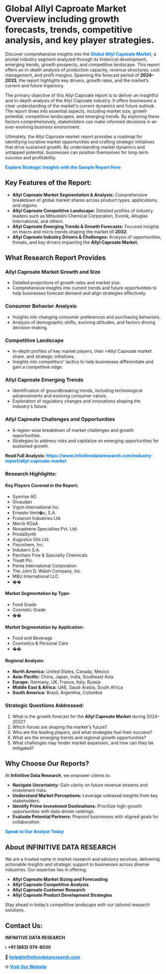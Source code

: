 <h1>Global Allyl Caproate Market Overview including growth forecasts, trends, competitive analysis, and key player strategies.</h1>
<p>
Discover comprehensive insights into the 
<a href="https://www.infinitivedataresearch.com/industry-report/allyl-caproate-market" rel="dofollow" style="color: #007BFF; text-decoration: none;"><strong>Global Allyl Caproate Market</strong></a>, a pivotal industry segment analyzed through its historical development, emerging trends, growth prospects, and competitive landscape. This report offers an in-depth analysis of production capacity, revenue structures, cost management, and profit margins. Spanning the forecast period of <strong>2024–2033</strong>, the report highlights key drivers, growth rates, and the market’s current and future trajectory.
</p>
<p>
The primary objective of this Allyl Caproate report is to deliver an insightful and in-depth analysis of the Allyl Caproate industry. It offers businesses a clear understanding of the market's current dynamics and future outlook. The report dives into essential aspects, including market size, growth potential, competitive landscapes, and emerging trends. By exploring these factors comprehensively, stakeholders can make informed decisions in an ever-evolving business environment.
</p>
<p>
Ultimately, the Allyl Caproate market report provides a roadmap for identifying lucrative market opportunities and crafting strategic initiatives that drive sustained growth. By understanding market dynamics and untapped potential, businesses can position themselves for long-term success and profitability.
</p>
<p>
<a href="https://www.infinitivedataresearch.com/request-sample/reportId=109026" style="color: #007BFF; text-decoration: none;"><strong>Explore Strategic Insights with the Sample Report Here</strong></a>
</p>

<h2>Key Features of the Report:</h2>
<ul>
<li><strong>Allyl Caproate Market Segmentation & Analysis:</strong> Comprehensive breakdown of global market shares across product types, applications, and regions.</li>
<li><strong>Allyl Caproate Competitive Landscape:</strong> Detailed profiles of industry leaders such as Mitsubishi Chemical Corporation, Evonik, Altuglas International, and others.</li>
<li><strong>Allyl Caproate Emerging Trends & Growth Forecasts:</strong> Focused insights on macro and micro trends shaping the market till <strong>2032</strong>.</li>
<li><strong>Allyl Caproate Industry Drivers & Challenges:</strong> Analysis of opportunities, threats, and key drivers impacting the <strong>Allyl Caproate Market</strong>.</li>
</ul>

<h2>What Research Report Provides</h2>
<h3>Allyl Caproate Market Growth and Size</h3>
<ul>
<li>Detailed projections of growth rates and market size.</li>
<li>Comprehensive insights into current trends and future opportunities to help businesses forecast demand and align strategies effectively.</li>
</ul>

<h3>Consumer Behavior Analysis</h3>
<ul>
<li>Insights into changing consumer preferences and purchasing behaviors.</li>
<li>Analysis of demographic shifts, evolving attitudes, and factors driving decision-making.</li>
</ul>

<h3>Competitive Landscape</h3>
<ul>
<li>In-depth profiles of key market players, their >Allyl Caproate market share, and strategic initiatives.</li>
<li>Insights into competitors' tactics to help businesses differentiate and gain a competitive edge.</li>
</ul>

<h3>Allyl Caproate Emerging Trends</h3>
<ul>
<li>Identification of groundbreaking trends, including technological advancements and evolving consumer values.</li>
<li>Exploration of regulatory changes and innovations shaping the industry's future.</li>
</ul>

<h3>Allyl Caproate Challenges and Opportunities</h3>
<ul>
<li>A region-wise breakdown of market challenges and growth opportunities.</li>
<li>Strategies to address risks and capitalize on emerging opportunities for sustained growth.</li>
</ul>
<p><strong>Read Full Analysis:</strong> <a href="https://www.infinitivedataresearch.com/industry-report/allyl-caproate-market" rel="dofollow" style="color: #007BFF; text-decoration: none;"><strong>https://www.infinitivedataresearch.com/industry-report/allyl-caproate-market</strong></a></p>
<h3>Research Highlights:</h3>
<h4>Key Players Covered in the Report:</h4>
<ul><li>Symrise AG</li><li>Givaudan</li><li>Vigon International Inc.</li><li>Ernesto Vent�s, S.A.</li><li>Frutarom Industries Ltd.</li><li>Merck KGaA</li><li>Novaphene Specialties Pvt. Ltd.</li><li>ProdaSynth</li><li>Augustus Oils Ltd.</li><li>Fleurchem, Inc.</li><li>Indukern S.A.</li><li>Parchem Fine &amp; Specialty Chemicals</li><li>Treatt Plc.</li><li>Penta International Corporation</li><li>The John D. Walsh Company, Inc.</li><li>M&amp;U International LLC.</li><li>��</li></ul>
<h4>Market Segmentation by Type:</h4>
<ul><li>Food Grade</li><li>Cosmetic Grade</li><li>��</li></ul>
<h4>Market Segmentation by Application:</h4>
<ul><li>Food and Beverage</li><li>Cosmetics &amp; Personal Care</li><li>��</li></ul>

<h4>Regional Analysis:</h4>
<ul>
<li><strong>North America:</strong> United States, Canada, Mexico</li>
<li><strong>Asia-Pacific:</strong> China, Japan, India, Southeast Asia</li>
<li><strong>Europe:</strong> Germany, UK, France, Italy, Russia</li>
<li><strong>Middle East & Africa:</strong> UAE, Saudi Arabia, South Africa</li>
<li><strong>South America:</strong> Brazil, Argentina, Colombia</li>
</ul>

<h3>Strategic Questions Addressed:</h3>
<ol>
<li>What is the growth forecast for the <strong>Allyl Caproate Market</strong> during 2024–2032?</li>
<li>Which forces are shaping the market's future?</li>
<li>Who are the leading players, and what strategies fuel their success?</li>
<li>What are the emerging trends and regional growth opportunities?</li>
<li>What challenges may hinder market expansion, and how can they be mitigated?</li>
</ol>

<h2>Why Choose Our Reports?</h2>
<p>At <strong>Infinitive Data Research</strong>, we empower clients to:</p>
<ul>
<li><strong>Navigate Uncertainty:</strong> Gain clarity on future revenue streams and investment risks.</li>
<li><strong>Understand Market Perceptions:</strong> Leverage unbiased insights from key stakeholders.</li>
<li><strong>Identify Prime Investment Destinations:</strong> Prioritize high-growth opportunities with data-driven rankings.</li>
<li><strong>Evaluate Potential Partners:</strong> Pinpoint businesses with aligned goals for collaboration.</li>
</ul>
<p><a href="https://www.infinitivedataresearch.com/industry-report/allyl-caproate-market" rel="dofollow" style="color: #007BFF; text-decoration: none;"><strong>Speak to Our Analyst Today</strong></a></p>

<h2>About INFINITIVE DATA RESEARCH</h2>
<p>We are a trusted name in market research and advisory services, delivering actionable insights and strategic support to businesses across diverse industries. Our expertise lies in offering:</p>
<ul>
<li><strong>Allyl Caproate Market Sizing and Forecasting</strong></li>
<li><strong>Allyl Caproate Competitive Analysis</strong></li>
<li><strong>Allyl Caproate Customer Research</strong></li>
<li><strong>Allyl Caproate Product Development Strategies</strong></li>
</ul>
<p>Stay ahead in today’s competitive landscape with our tailored research solutions.</p>

<h2>Contact Us:</h2>
<p><strong>INFINITIVE DATA RESEARCH</strong></p>
<p>📞 <strong>+91 (883) 074-8030</strong></p>
<p>📧 <strong><a href="mailto:help@infinitivedataresearch.com" style="color: #007BFF;">help@infinitivedataresearch.com</a></strong></p>
<p>🌐 <strong><a href="https://www.infinitivedataresearch.com" rel="dofollow" style="color: #007BFF;">Visit Our Website</a></strong></p>